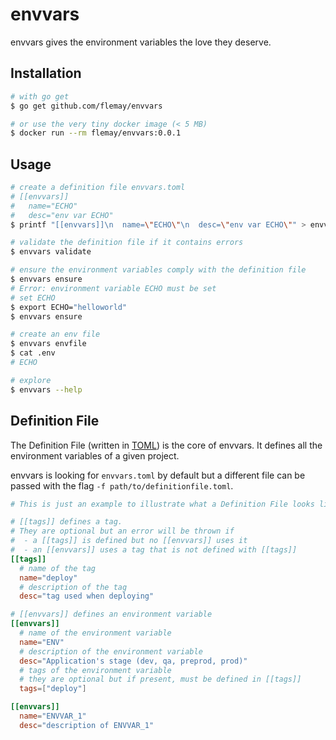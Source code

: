 # envvars

envvars gives the environment variables the love they deserve.

## Installation

```bash
# with go get
$ go get github.com/flemay/envvars

# or use the very tiny docker image (< 5 MB)
$ docker run --rm flemay/envvars:0.0.1
```

## Usage

```bash
# create a definition file envvars.toml
# [[envvars]]
#   name="ECHO"
#   desc="env var ECHO"
$ printf "[[envvars]]\n  name=\"ECHO\"\n  desc=\"env var ECHO\"" > envvars.toml

# validate the definition file if it contains errors
$ envvars validate

# ensure the environment variables comply with the definition file
$ envvars ensure
# Error: environment variable ECHO must be set
# set ECHO
$ export ECHO="helloworld"
$ envvars ensure

# create an env file
$ envvars envfile
$ cat .env
# ECHO

# explore
$ envvars --help
```

## Definition File

The Definition File (written in [TOML](https://github.com/toml-lang/toml)) is the core of envvars. It defines all the environment variables of a given project.

envvars is looking for `envvars.toml` by default but a different file can be passed with the flag `-f path/to/definitionfile.toml`.

```toml
# This is just an example to illustrate what a Definition File looks like

# [[tags]] defines a tag.
# They are optional but an error will be thrown if
#  - a [[tags]] is defined but no [[envvars]] uses it
#  - an [[envvars]] uses a tag that is not defined with [[tags]]
[[tags]]
  # name of the tag
  name="deploy"
  # description of the tag
  desc="tag used when deploying"

# [[envvars]] defines an environment variable
[[envvars]]
  # name of the environment variable
  name="ENV"
  # description of the environment variable
  desc="Application's stage (dev, qa, preprod, prod)"
  # tags of the environment variable
  # they are optional but if present, must be defined in [[tags]]
  tags=["deploy"]

[[envvars]]
  name="ENVVAR_1"
  desc="description of ENVVAR_1"
```